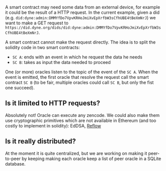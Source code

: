 A smart contract may need some data from an external device, for example it could be the result of a HTTP request. In the current example, given a did (e.g. `did:dyne:admin:DMMYfDo7VpvKRHoJmiXvEpXrfbW3sCfhUBE4tBeXmNrJ`) we want to make a GET request to `https://did.dyne.org/dids/did:dyne:admin:DMMYfDo7VpvKRHoJmiXvEpXrfbW3sCfhUBE4tBeXmNrJ`.

A smart contract cannot make the request directly. The idea is to split the solidity code in two smart contracts:
- `SC A`: ends with an event in which he request the data he needs
- `SC B`: takes as input the data needed to proceed

One (or more) oracles listen to the topic of the event of the `SC A`. When the event is emitted, the first oracle that resolve the request call the smart contract `SC B` (to be fair, multiple oracles could call `SC B`, but only the fist one succeed).

## Is it limited to HTTP requests?
Absolutely not! Oracle can execute any zencode. We could also make them use cryptographic primitives which are not available in Ethereum (and too costly to implement in solidity): EdDSA, [Reflow](https://arxiv.org/abs/2105.14527)

## Is it really distributed?
At the moment it is quite centralized, but we are working on making it peer-to-peer by keeping making each oracle keep a list of peer oracle in a SQLite database.
